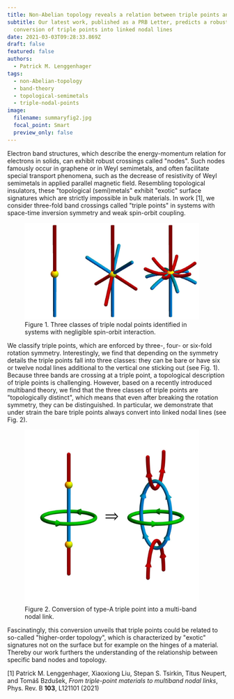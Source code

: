 ```yaml
---
title: Non-Abelian topology reveals a relation between triple points and nodal links
subtitle: Our latest work, published as a PRB Letter, predicts a robust
  conversion of triple points into linked nodal lines
date: 2021-03-03T09:28:33.869Z
draft: false
featured: false
authors:
  - Patrick M. Lenggenhager
tags:
  - non-Abelian-topology
  - band-theory
  - topological-semimetals
  - triple-nodal-points
image:
  filename: summaryfig2.jpg
  focal_point: Smart
  preview_only: false
---
```

<section>
<p>Electron band structures, which describe the energy-momentum relation for electrons in solids, can exhibit robust crossings called "nodes". Such nodes famously occur in graphene or in Weyl semimetals, and often facilitate special transport phenomena, such as the decrease of resistivity of Weyl semimetals in applied parallel magnetic field. Resembling topological insulators, these "topological (semi)metals" exhibit "exotic" surface signatures which are strictly impossible in bulk materials. In work [1], we consider three-fold band crossings called "triple points" in systems with space-time inversion symmetry and weak spin-orbit coupling.</p>
   <figure>
   <img src="summaryfig1.jpg" width="400" max-width: 100%>
   <figcaption>Figure 1. Three classes of triple nodal points identified in systems with negligible spin-orbit interaction.</figcaption>
   </figure>
<p>We classify triple points, which are enforced by three-, four- or six-fold rotation symmetry. Interestingly, we find that depending on the symmetry details the triple points fall into three classes: they can be bare or have six or twelve nodal lines additional to the vertical one sticking out (see Fig. 1). Because three bands are crossing at a triple point, a topological description of triple points is challenging. However, based on a recently introduced multiband theory, we find that the three classes of triple points are "topologically distinct", which means that even after breaking the rotation symmetry, they can be distinguished. In particular, we demonstrate that under strain the bare triple points always convert into linked nodal lines (see Fig. 2).</p>
   <figure>
   <img src="summaryfig2.jpg" width="400" max-width: 100% > 
   <figcaption>Figure 2. Conversion of type-A triple point into a multi-band nodal link.</figcaption>
   </figure>
<p> Fascinatingly, this conversion unveils that triple points could be related to so-called "higher-order topology", which is characterized by "exotic" signatures not on the surface but for example on the hinges of a material. Thereby our work furthers the understanding of the relationship between specific band nodes and topology. </p>
  <p>[1] Patrick M. Lenggenhager, Xiaoxiong Liu, Stepan S. Tsirkin, Titus Neupert, and Tomáš Bzdušek, <i>From triple-point materials to multiband nodal links</i>, Phys. Rev. B  <b>103</b>, L121101 (2021)</p>
</section>
